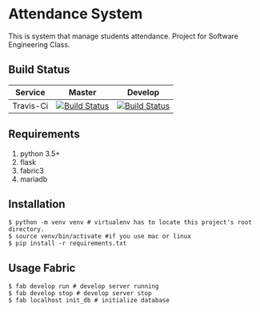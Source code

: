 Attendance System
====
This is system that manage students attendance. Project for Software Engineering Class.


Build Status
----
| Service | Master | Develop |
| ---- |----- |----|
| Travis-Ci | [![Build Status](https://travis-ci.org/Nansogong/Attendance-System.svg?branch=master)](https://travis-ci.org/Nansogong/Attendance-System) | [![Build Status](https://travis-ci.org/Nansogong/Attendance-System.svg?branch=develop)](https://travis-ci.org/Nansogong/Attendance-System)|


Requirements
----
1. python 3.5+
1. flask
1. fabric3
1. mariadb

Installation
----
	$ python -m venv venv # virtualenv has to locate this project's root directory.
	$ source venv/bin/activate #if you use mac or linux
	$ pip install -r requirements.txt

Usage Fabric
-----
    $ fab develop run # develop server running
    $ fab develop stop # develop server stop
    $ fab localhost init_db # initialize database